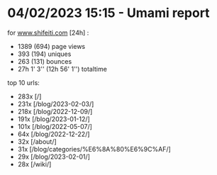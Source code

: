 # 04/02/2023 15:15 - Umami report
for www.shifeiti.com [24h] :

 - 1389 (694) page views
 - 393 (194) uniques
 - 263 (131) bounces
 - 27h 1' 3'' (12h 56' 1'') totaltime


top 10 urls:
 - 283x [/]
 - 231x [/blog/2023-02-03/]
 - 218x [/blog/2022-12-09/]
 - 191x [/blog/2023-01-12/]
 - 101x [/blog/2022-05-07/]
 - 64x [/blog/2022-12-22/]
 - 32x [/about/]
 - 31x [/blog/categories/%E6%8A%80%E6%9C%AF/]
 - 29x [/blog/2023-02-01/]
 - 28x [/wiki/]


